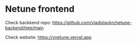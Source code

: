 # Netune frontend

Check backkend repo: https://github.com/vladislavkn/netune-backend/tree/main

Check website: https://vnetune.vercel.app
